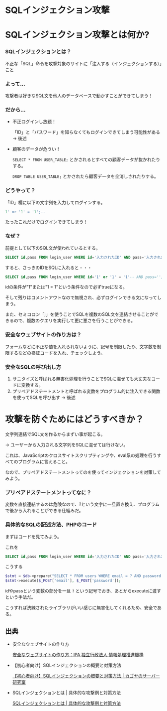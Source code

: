 # SQLインジェクション攻撃

# SQLインジェクション攻撃とは何か?

### SQLインジェクションとは？

不正な「SQL」命令を攻撃対象のサイトに「注入する（インジェクションする）」こと

### よって...

攻撃者は好きなSQL文を他人のデータベースで動かすことができてしまう！

### だから...

- 不正ログインし放題！

    「ID」と「パスワード」を知らなくてもログインできてしまう可能性がある → 後述

- 顧客のデータが危うい！

    `SELECT * FROM USER_TABLE;` とかされるとすべての顧客データが抜かれたりする。

    `DROP TABLE USER_TABLE;` とかされたら顧客データを全消しされたりする。

### どうやって？

「ID」欄に以下の文字列を入力してログインする。

```sql
1' or '1' = '1';--
```

たったこれだけでログインできてしまう！

### なぜ？

前提として以下のSQL文が使われているとする。

```sql
SELECT id,pass FROM login_user WHERE id='入力されたID' AND pass='入力されたパスワード';
```

すると、さっきのIDをSQLに入れると・・・

```sql
SELECT id,pass FROM login_user WHERE id='1' or '1' = '1'-- AND pass='';
```

idの条件が"1"または"1 = 1"という条件なので必ずtrueになる。

そして残りはコメントアウトなので無視され、必ずログインできる文になってしまう。

また、セミコロン「;」を使うことでSQLを複数のSQL文を連結させることができるので、複数のクエリを実行して更に悪さを行うことができる。

### 安全なウェブサイトの作り方は？

フォームなどに不正な値を入れられないように、記号を制限したり、文字数を制限するなどの検証コードを入れ、チェックしよう。

### 安全なSQLの呼び出し方

1. サニタイズと呼ばれる無害化処理を行うことでSQLに混ぜても大丈夫なコードに変換する。
2. プリペアドステートメントと呼ばれる変数をプログラム的に注入できる関数を使ってSQLを呼び出す → 後述

# 攻撃を防ぐためにはどうすべきか？

文字列連結でSQL文を作るからまずい事が起こる。

→ ユーザーから入力される文字列をSQLに混ぜては行けない。

これは、JavaScriptのクロスサイトスクリプティングや、eval系の処理を行うすべてのプログラムに言えること。

なので、プリペアドステートメントってのを使ってインジェクションを対策してみよう。

### プリペアドステートメントってなに？

変数を直接連結するのは危険なので、?という文字に一旦置き換え、プログラムで後から入れることができる仕組みだ。

### 具体的なSQLの記述方法、PHPのコード

まずはコードを見てみよう。

これを

```sql
SELECT id,pass FROM login_user WHERE id='入力されたID' AND pass='入力されたパスワード';
```

こうする

```php
$stmt = $db->prepare("SELECT * FROM users WHERE email = ? AND password = ?");
$stmt->execute($_POST['email'], $_POST['password']);
```

idやpassという変数の部分を一旦 `?` という記号でおき、あとからexecuteに渡すという手法だ。

こうすれば洗練されたライブラリがいい感じに無害化してくれるため、安全である。

## 出典

- 安全なウェブサイトの作り方

    [安全なウェブサイトの作り方：IPA 独立行政法人 情報処理推進機構](https://www.ipa.go.jp/security/vuln/websecurity.html)

- 【初心者向け】SQLインジェクションの概要と対策方法

    [【初心者向け】SQLインジェクションの概要と対策方法 | カゴヤのサーバー研究室](https://www.kagoya.jp/howto/network/sql-injection/)

- SQLインジェクションとは | 具体的な攻撃例と対策方法

    [SQLインジェクションとは | 具体的な攻撃例と対策方法](https://medium-company.com/sql%E3%82%A4%E3%83%B3%E3%82%B8%E3%82%A7%E3%82%AF%E3%82%B7%E3%83%A7%E3%83%B3/)